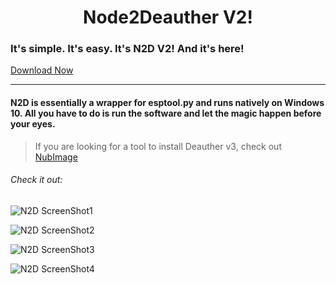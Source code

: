<h1 align="center">Node2Deauther V2!</h1>
<h3> It's simple. It's easy. It's N2D V2! And it's here! </h3> <a href="https://github.com/mrvodka007/n2d/raw/master/ReleaseEXE/N2D2.exe"> Download Now </a>

---

<h4> N2D is essentially a wrapper for esptool.py and runs natively on Windows 10. All you have to do is run the software and let the magic happen before your eyes.</h4>

> If you are looking for a tool to install Deauther v3, check out <a href="https://github.com/mrvodka007/nubimage/"> NubImage </a>

<h6> Check it out: </h6>


![N2D ScreenShot1](https://raw.githubusercontent.com/mrvodka007/n2d/master/Preview-IMG/ScreenShot1.PNG "Screenshot")


![N2D ScreenShot2](https://raw.githubusercontent.com/mrvodka007/n2d/master/Preview-IMG/ScreenShot2.PNG "Screenshot")


![N2D ScreenShot3](https://raw.githubusercontent.com/mrvodka007/n2d/master/Preview-IMG/ScreenShot3.PNG "Screenshot")


![N2D ScreenShot4](https://raw.githubusercontent.com/mrvodka007/n2d/master/Preview-IMG/ScreenShot4.PNG "Screenshot")
